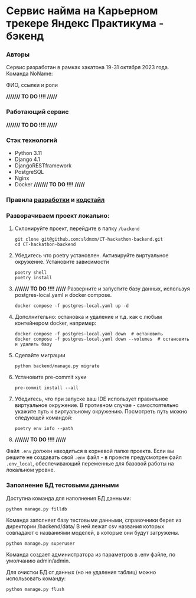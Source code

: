 # Сервис найма на Карьерном трекере Яндекс Практикума - бэкенд

### Авторы
Сервис разработан в рамках хакатона 19-31 октября 2023 года.
Команда NoName:

ФИО, ссылки и роли

**/////// TO DO !!!! /////**

### Работающий сервис
**/////// TO DO !!!! /////**

### Cтэк технологий
- Python 3.11
- Django 4.1
- DjangoRESTframework
- PostgreSQL
- Nginx
- Docker
**/////// TO DO !!!! /////**

### Правила [разработки](/docs/dev_rules.md) и [кодстайл](/docs/codestyle.md)

### Разворачиваем проект локально:
1. Склонируйте проект, перейдите в папку `/backend`
    ```shell
    git clone git@github.com:sldmxm/CT-hackathon-backend.git
    cd CT-hackathon-backend
    ```
2. Убедитесь что poetry установлен. Активируйте виртуальное окружение. Установите зависимости
    ```shell
    poetry shell
    poetry install
    ```
3. **/////// TO DO !!!! /////**
Разверните и запустите базу данных, используя postgres-local.yaml и docker compose.
    ```shell
    docker compose -f postgres-local.yaml up -d
    ```
4. Дополнительно: остановка и удаление и т.д. как с любым контейнером docker, например:
    ```shell
    docker compose -f postgres-local.yaml down  # остановить
    docker compose -f postgres-local.yaml down --volumes  # остановить и удалить базу
    ```
5. Сделайте миграции
    ```
    python backend/manage.py migrate
    ```
6. Установите pre-commit хуки
    ```shell
    pre-commit install --all
    ```
7. Убедитесь, что при запуске ваш IDE использует правильное виртуальное окружение. В противном случае - самостоятельно укажите путь к виртуальному окружению. Посмотреть путь можно следующей командой:
    ```shell
    poetry env info --path
    ```
8. **/////// TO DO !!!! /////**

Файл `.env` должен находиться в корневой папке проекта. Если вы решите не создавать свой `.env` файл - в проекте предусмотрен файл `.env_local`, обеспечивающий переменные для базовой работы на локальном уровне.

### Заполнение БД тестовыми данными
Доступна команда для наполнения БД данными:
```
python manage.py filldb
```
Команда заполняет базу тестовыми данными, справочники берет из директории /backend/data/
В ней лежат csv названия которых совпадают с названиями моделей, в которые они будут загружены.
```
python manage.py superuser
```
Команда создает администратора из параметров в .env файле, по умолчанию admin/admin.

Для очистки БД от данных (но не удаления таблиц) можно использовать команду:
```
python manage.py flush
```
